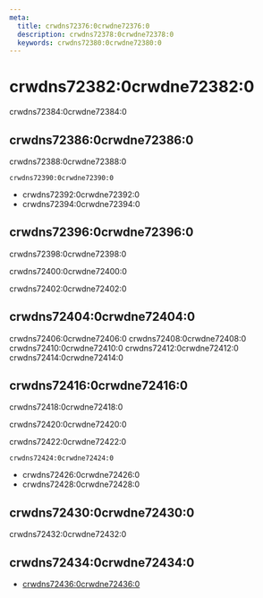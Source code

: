 ```yaml
---
meta:
  title: crwdns72376:0crwdne72376:0
  description: crwdns72378:0crwdne72378:0
  keywords: crwdns72380:0crwdne72380:0
---
```


# crwdns72382:0crwdne72382:0
crwdns72384:0crwdne72384:0

<entry-ad />

## crwdns72386:0crwdne72386:0
crwdns72388:0crwdne72388:0

`crwdns72390:0crwdne72390:0`
- crwdns72392:0crwdne72392:0
- crwdns72394:0crwdne72394:0


## crwdns72396:0crwdne72396:0
crwdns72398:0crwdne72398:0

  crwdns72400:0crwdne72400:0

  crwdns72402:0crwdne72402:0

## crwdns72404:0crwdne72404:0
crwdns72406:0crwdne72406:0
<alert type="success">crwdns72408:0crwdne72408:0</alert>
<alert type="info">crwdns72410:0crwdne72410:0</alert>
<alert type="warning">crwdns72412:0crwdne72412:0</alert>
<alert type="error">crwdns72414:0crwdne72414:0</alert>

## crwdns72416:0crwdne72416:0
crwdns72418:0crwdne72418:0

  crwdns72420:0crwdne72420:0

  crwdns72422:0crwdne72422:0

  `crwdns72424:0crwdne72424:0`
  - crwdns72426:0crwdne72426:0
  - crwdns72428:0crwdne72428:0

## crwdns72430:0crwdne72430:0
crwdns72432:0crwdne72432:0

## crwdns72434:0crwdne72434:0
  - [crwdns72436:0crwdne72436:0]()

<endmatter />
